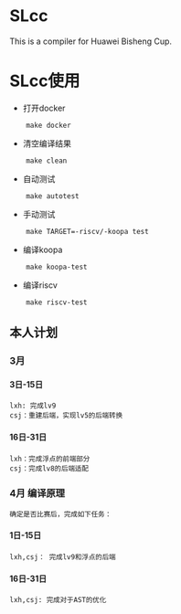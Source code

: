 # SLcc
This is a compiler for Huawei Bisheng Cup.

# SLcc使用

* 打开docker
```shell
    make docker
```
* 清空编译结果
```shell
    make clean
```
* 自动测试
```shell
    make autotest
```
* 手动测试
```shell
    make TARGET=-riscv/-koopa test
```
* 编译koopa
```shell
    make koopa-test
```
* 编译riscv
```shell
    make riscv-test
```

## 本人计划
### 3月 
#### 3日-15日
    lxh: 完成lv9
    csj：重建后端，实现lv5的后端转换
#### 16日-31日
    lxh：完成浮点的前端部分
    csj：完成lv8的后端适配

### 4月 编译原理
    确定是否比赛后，完成如下任务：
#### 1日-15日
    lxh,csj： 完成lv9和浮点的后端

#### 16日-31日
    lxh,csj: 完成对于AST的优化
